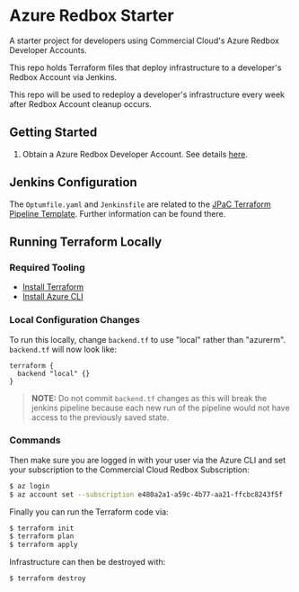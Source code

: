 # Azure Redbox Starter

A starter project for developers using Commercial Cloud's Azure Redbox Developer Accounts.

This repo holds Terraform files that deploy infrastructure to a developer's Redbox Account via Jenkins.

This repo will be used to redeploy a developer's infrastructure every week after Redbox Account cleanup occurs.

## Getting Started

1. Obtain a Azure Redbox Developer Account. See details [here](https://commercialcloud.optum.com/docs/redboxintro.html).

## Jenkins Configuration

The `Optumfile.yaml` and `Jenkinsfile` are related to the [JPaC Terraform Pipeline Template](https://github.optum.com/jenkins-pipelines/template-terraform). Further information can be found there.

## Running Terraform Locally

### Required Tooling

- [Install Terraform](https://www.optumdeveloper.com/content/odv-optumdev/optum-developer/en/development-tools-and-standards/infrastructure-as-a-code/hashicorp.html)
- [Install Azure CLI](https://docs.microsoft.com/en-us/cli/azure/install-azure-cli?view=azure-cli-latest)

### Local Configuration Changes

To run this locally, change `backend.tf` to use "local" rather than "azurerm". `backend.tf` will now look like:

```
terraform {
  backend "local" {}
}
```

> **NOTE:** Do not commit `backend.tf` changes as this will break the jenkins pipeline because each new run of the pipeline would not have access to the previously saved state.

### Commands

Then make sure you are logged in with your user via the Azure CLI and set your subscription to the Commercial Cloud Redbox Subscription:

```bash
$ az login
$ az account set --subscription e480a2a1-a59c-4b77-aa21-ffcbc8243f5f
```

Finally you can run the Terraform code via:

```bash
$ terraform init
$ terraform plan
$ terraform apply
```

Infrastructure can then be destroyed with:

```bash
$ terraform destroy
```
